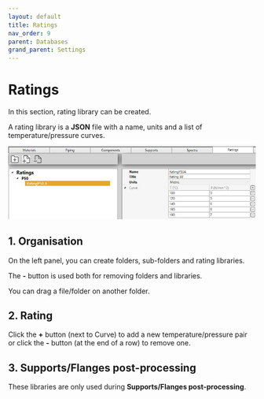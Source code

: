 ```yaml
---
layout: default
title: Ratings
nav_order: 9
parent: Databases
grand_parent: Settings
---
```


# Ratings

In this section, rating library can be created. 

A rating library is a **JSON** file with a name, units and a list of temperature/pressure curves.

![Image](../../Images/Rating1.jpg)

## 1. Organisation

On the left panel, you can create folders, sub-folders and rating libraries.

The **-** button is used both for removing folders and libraries.

You can drag a file/folder on another folder.

## 2. Rating

Click the **+** button (next to Curve) to add a new temperature/pressure pair or click the **-** button (at the end of a row) to remove one.

## 3. Supports/Flanges post-processing

These libraries are only used during **Supports/Flanges post-processing**.
